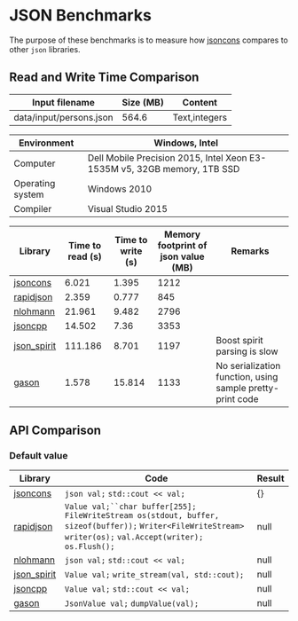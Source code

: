 # JSON Benchmarks

The purpose of these benchmarks is to measure how [jsoncons](https://github.com/danielaparker/jsoncons) compares to other `json` libraries.

## Read and Write Time Comparison


Input filename|Size (MB)|Content
---|---|---
data/input/persons.json|564.6|Text,integers

Environment|Windows, Intel
---|---
Computer|Dell Mobile Precision 2015, Intel Xeon E3-1535M v5, 32GB memory, 1TB SSD
Operating system|Windows 2010
Compiler|Visual Studio 2015

Library|Time to read (s)|Time to write (s)|Memory footprint of json value (MB)|Remarks
---|---|---|---|---
[jsoncons](https://github.com/danielaparker/jsoncons)|6.021|1.395|1212|
[rapidjson](https://github.com/miloyip/rapidjson)|2.359|0.777|845|
[nlohmann](https://github.com/nlohmann/json)|21.961|9.482|2796|
[jsoncpp](https://github.com/open-source-parsers/jsoncpp)|14.502|7.36|3353|
[json_spirit](http://www.codeproject.com/Articles/20027/JSON-Spirit-A-C-JSON-Parser-Generator-Implemented)|111.186|8.701|1197|Boost spirit parsing is slow
[gason](https://github.com/vivkin/gason)|1.578|15.814|1133|No serialization function, using sample pretty-print code

## API Comparison

### Default value

Library|Code|Result
---|---|---
[jsoncons](https://github.com/danielaparker/jsoncons)|`json val;` `std::cout << val;`|{}
[rapidjson](https://github.com/miloyip/rapidjson)|`Value val;``char buffer[255];` `FileWriteStream os(stdout, buffer, sizeof(buffer));` `Writer<FileWriteStream> writer(os);` `val.Accept(writer);` `os.Flush();`|null
[nlohmann](https://github.com/nlohmann/json)|`json val;` `std::cout << val;`|null
[json_spirit](http://www.codeproject.com/Articles/20027/JSON-Spirit-A-C-JSON-Parser-Generator-Implemented)|`Value val;` `write_stream(val, std::cout);`|null
[jsoncpp](https://github.com/open-source-parsers/jsoncpp)|`Value val;` `std::cout << val;`|null
[gason](https://github.com/vivkin/gason)|`JsonValue val;` `dumpValue(val);`|null

